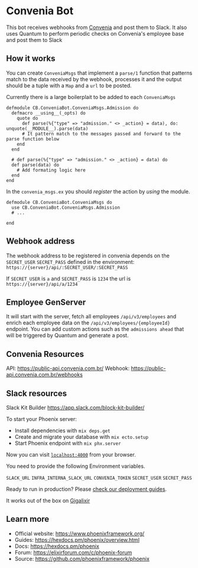 # Convenia Bot
This bot receives webhooks from [Convenia](https://www.convenia.com.br) and post them to Slack.
It also uses Quantum to perform periodic checks on Convenia's employee base and post them to Slack

## How it works
You can create `ConveniaMsgs` that implement a `parse/1` function that patterns match to the data received by the webhook, processes it and the output should be a tuple with a `Map` and a `url` to be posted.

Currently there is a large boilerplait to be added to each `ConveniaMsgs`


```
defmodule CB.ConveniaBot.ConveniaMsgs.Admission do
  defmacro __using__(_opts) do
    quote do
      def parse(%{"type" => "admission." <> _action} = data), do: unquote(__MODULE__).parse(data)
      # It pattern match to the messages passed and forward to the parse function below 
    end
  end

  # def parse(%{"type" => "admission." <> _action} = data) do
  def parse(data) do
    # Add formating logic here
  end
end

```

In the `convenia_msgs.ex` you should _register_ the action by _using_ the module.
```
defmodule CB.ConveniaBot.ConveniaMsgs do
  use CB.ConveniaBot.ConveniaMsgs.Admission
  # ...

end
```

## Webhook address
The webhook address to be registered in convenia depends on the `SECRET_USER` `SECRET_PASS` defined in the environment:
`https://{server}/api/:SECRET_USER/:SECRET_PASS`

If `SECRET_USER` is `a` and `SECRET_PASS` is `1234` the url is
`https://{server}/api/a/1234`



## Employee GenServer

It will start with the server, fetch all employees `/api/v3/employees` and enrich each employee data on the `/api/v3/employees/{employeeId}` endpoint.
You can add custom actions such as the `admissions ahead` that will be triggered by Quantum and generate a post.



## Convenia Resources
API: https://public-api.convenia.com.br/
Webhook: https://public-api.convenia.com.br/webhooks

## Slack resources
Slack Kit Builder https://app.slack.com/block-kit-builder/

To start your Phoenix server:

  * Install dependencies with `mix deps.get`
  * Create and migrate your database with `mix ecto.setup`
  * Start Phoenix endpoint with `mix phx.server`

Now you can visit [`localhost:4000`](http://localhost:4000) from your browser.

You need to provide the following Environment variables.

`SLACK_URL`
`INFRA_INTERNA_SLACK_URL`
`CONVENIA_TOKEN`
`SECRET_USER`
`SECRET_PASS`

Ready to run in production? Please [check our deployment guides](https://hexdocs.pm/phoenix/deployment.html).

It works out of the box on [Gigalixir](https://www.gigalixir.com/)

## Learn more

  * Official website: https://www.phoenixframework.org/
  * Guides: https://hexdocs.pm/phoenix/overview.html
  * Docs: https://hexdocs.pm/phoenix
  * Forum: https://elixirforum.com/c/phoenix-forum
  * Source: https://github.com/phoenixframework/phoenix

